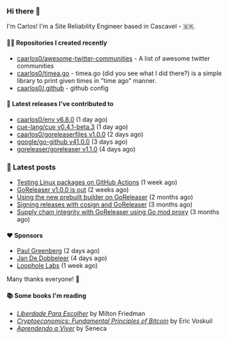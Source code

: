 ### Hi there 👋

I'm Carlos! I'm a Site Reliability Engineer based in Cascavel - 🇧🇷.

#### 👨‍💻 Repositories I created recently
- [caarlos0/awesome-twitter-communities](https://github.com/caarlos0/awesome-twitter-communities) - A list of awesome twitter communities
- [caarlos0/timea.go](https://github.com/caarlos0/timea.go) - timea.go (did you see what I did there?) is a simple library to print given times in &#34;time ago&#34; manner.
- [caarlos0/.github](https://github.com/caarlos0/.github) - github config

#### 🚀 Latest releases I've contributed to


- [caarlos0/env v6.8.0](https://github.com/caarlos0/env/releases/tag/v6.8.0) (1 day ago)
- [cue-lang/cue v0.4.1-beta.3](https://github.com/cue-lang/cue/releases/tag/v0.4.1-beta.3) (1 day ago)
- [caarlos0/goreleaserfiles v1.0.0](https://github.com/caarlos0/goreleaserfiles/releases/tag/v1.0.0) (2 days ago)
- [google/go-github v41.0.0](https://github.com/google/go-github/releases/tag/v41.0.0) (3 days ago)
- [goreleaser/goreleaser v1.1.0](https://github.com/goreleaser/goreleaser/releases/tag/v1.1.0) (4 days ago)

### 📄 Latest posts
- [Testing Linux packages on GitHub Actions](https://carlosbecker.com/posts/linux-pkgs-github-actions/) (1 week ago)
- [GoReleaser v1.0.0 is out](https://carlosbecker.com/posts/goreleaser-v1/) (2 weeks ago)
- [Using the new prebuilt builder on GoReleaser](https://carlosbecker.com/posts/goreleaser-prebuilt/) (2 months ago)
- [Signing releases with cosign and GoReleaser](https://carlosbecker.com/posts/goreleaser-cosign/) (3 months ago)
- [Supply chain integrity with GoReleaser using Go mod proxy](https://carlosbecker.com/posts/supply-chain-goreleaser-go-mod-proxy/) (3 months ago)

#### ❤️ Sponsors
- [Paul Greenberg](https://github.com/greenpau) (2 days ago)
- [Jan De Dobbeleer](https://github.com/JanDeDobbeleer) (4 days ago)
- [Loophole Labs](https://github.com/loopholelabs) (1 week ago)

Many thanks everyone! 🙏

#### 📚 Some books I'm reading
- _[Liberdade Para Escolher](https://www.goodreads.com/book/show/17238591-liberdade-para-escolher)_ by Milton Friedman
- _[Cryptoeconomics: Fundamental Principles of Bitcoin](https://www.goodreads.com/book/show/56919322-cryptoeconomics)_ by Eric Voskuil
- _[Aprendendo a Viver](https://www.goodreads.com/book/show/28219486-aprendendo-a-viver)_ by Seneca

